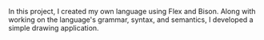 In this project, I created my own language using Flex and Bison. Along with working on the language's grammar, syntax, and semantics, I developed a simple drawing application.
